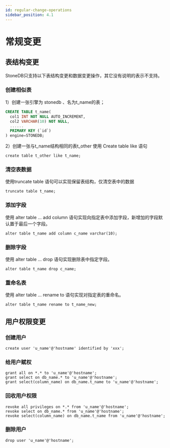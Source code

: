 ```yaml
---
id: regular-change-operations
sidebar_position: 4.1
---
```


# 常规变更

## 表结构变更
StoneDB只支持以下表结构变更和数据变更操作，其它没有说明的表示不支持。
### 创建相似表
1）创建一张引擎为 stonedb 、名为t_name的表；
```sql
CREATE TABLE t_name(
  col1 INT NOT NULL AUTO_INCREMENT,
  col2 VARCHAR(10) NOT NULL,
  ......
  PRIMARY KEY (`id`)
) engine=STONEDB;
```
2）创建一张与t_name结构相同的表t_other
使用 Create table like 语句
```
create table t_other like t_name;
```
### 清空表数据
使用truncate table 语句可以实现保留表结构，仅清空表中的数据
```
truncate table t_name;
```
### 添加字段
使用 alter table  ... add column 语句实现向指定表中添加字段，新增加的字段默认置于最后一个字段。
```
alter table t_name add column c_name varchar(10);
```
### 删除字段
使用 alter table  ... drop 语句实现删除表中指定字段。
```
alter table t_name drop c_name;
```
### 重命名表
使用 alter table ... rename to 语句实现对指定表的重命名。
```
alter table t_name rename to t_name_new;
```
## 用户权限变更
### 创建用户
```
create user 'u_name'@'hostname' identified by 'xxx';
```
### 给用户赋权
```
grant all on *.* to 'u_name'@'hostname';
grant select on db_name.* to 'u_name'@'hostname';
grant select(column_name) on db_name.t_name to 'u_name'@'hostname';
```
### 回收用户权限
```
revoke all privileges on *.* from 'u_name'@'hostname';
revoke select on db_name.* from 'u_name'@'hostname';
revoke select(column_name) on db_name.t_name from 'u_name'@'hostname';
```
### 删除用户
```
drop user 'u_name'@'hostname';
```

